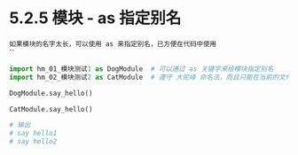 # 5.2.5 模块 - as 指定别名

`如果模块的名字太长，可以使用 as 来指定别名，已方便在代码中使用`<br />``
```python
import hm_01_模块测试1 as DogModule  # 可以通过 as 关键字来给模块指定别名
import hm_02_模块测试2 as CatModule  # 遵守 大驼峰 命名法，而且只能在当前的文件中使用

DogModule.say_hello()

CatModule.say_hello()

# 输出
# say hello1
# say hello2
```

